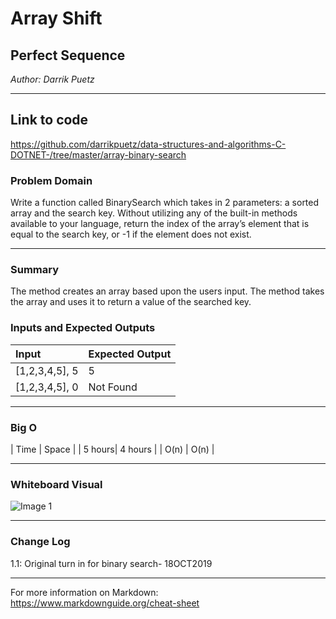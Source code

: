 # Array Shift

## Perfect Sequence
*Author: Darrik Puetz*

---
## Link to code 
https://github.com/darrikpuetz/data-structures-and-algorithms-C-DOTNET-/tree/master/array-binary-search

### Problem Domain

Write a function called BinarySearch which takes in 2 parameters: a sorted array and the search key. Without utilizing any of the built-in methods available to your language, return the index of the array’s element that is equal to the search key, or -1 if the element does not exist.

---
### Summary
The method creates an array based upon the users input. The method takes the array and uses it to return a value of the searched key.

### Inputs and Expected Outputs

| Input          | Expected Output       |
| :-----------   | :-----------          |
| [1,2,3,4,5], 5 | 5                     |
| [1,2,3,4,5], 0 | Not Found             |


---

### Big O


| Time   | Space   |
| 5 hours| 4 hours |
| O(n)   | O(n)    |


---


### Whiteboard Visual
![Image 1](https://github.com/darrikpuetz/data-structures-and-algorithms-C-DOTNET-/blob/master/assets/binarysearch.jpeg)


---

### Change Log

1.1: Original turn in for binary search- 18OCT2019 

---

For more information on Markdown: https://www.markdownguide.org/cheat-sheet
